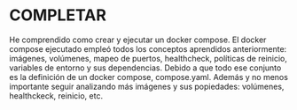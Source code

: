 # COMPLETAR  
He comprendido como crear y ejecutar un docker compose. El docker compose ejecutado empleó todos los conceptos aprendidos anteriormente: imágenes, volúmenes, mapeo de puertos, healthcheck, políticas de reinicio, variables de entorno y sus dependencias. Debido a que todo ese conjunto es la definición de un docker compose, compose.yaml. Además y no menos importante seguir analizando más imágenes y sus popiedades: volúmenes, healthckeck, reinicio, etc.
